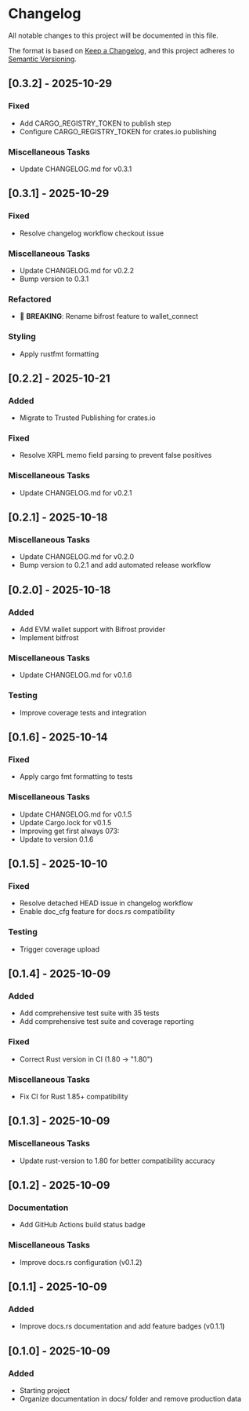 # Changelog

All notable changes to this project will be documented in this file.

The format is based on [Keep a Changelog](https://keepachangelog.com/en/1.0.0/),
and this project adheres to [Semantic Versioning](https://semver.org/spec/v2.0.0.html).

## [0.3.2] - 2025-10-29

### Fixed

- Add CARGO_REGISTRY_TOKEN to publish step
- Configure CARGO_REGISTRY_TOKEN for crates.io publishing

### Miscellaneous Tasks

- Update CHANGELOG.md for v0.3.1

## [0.3.1] - 2025-10-29

### Fixed

- Resolve changelog workflow checkout issue

### Miscellaneous Tasks

- Update CHANGELOG.md for v0.2.2
- Bump version to 0.3.1

### Refactored

- 🚨 **BREAKING**: Rename bifrost feature to wallet_connect

### Styling

- Apply rustfmt formatting

## [0.2.2] - 2025-10-21

### Added

- Migrate to Trusted Publishing for crates.io

### Fixed

- Resolve XRPL memo field parsing to prevent false positives

### Miscellaneous Tasks

- Update CHANGELOG.md for v0.2.1

## [0.2.1] - 2025-10-18

### Miscellaneous Tasks

- Update CHANGELOG.md for v0.2.0
- Bump version to 0.2.1 and add automated release workflow

## [0.2.0] - 2025-10-18

### Added

- Add EVM wallet support with Bifrost provider
- Implement bitfrost

### Miscellaneous Tasks

- Update CHANGELOG.md for v0.1.6

### Testing

- Improve coverage tests and integration

## [0.1.6] - 2025-10-14

### Fixed

- Apply cargo fmt formatting to tests

### Miscellaneous Tasks

- Update CHANGELOG.md for v0.1.5
- Update Cargo.lock for v0.1.5
- Improving get first always 073:
- Update to version 0.1.6

## [0.1.5] - 2025-10-10

### Fixed

- Resolve detached HEAD issue in changelog workflow
- Enable doc_cfg feature for docs.rs compatibility

### Testing

- Trigger coverage upload

## [0.1.4] - 2025-10-09

### Added

- Add comprehensive test suite with 35 tests
- Add comprehensive test suite and coverage reporting

### Fixed

- Correct Rust version in CI (1.80 -> "1.80")

### Miscellaneous Tasks

- Fix CI for Rust 1.85+ compatibility

## [0.1.3] - 2025-10-09

### Miscellaneous Tasks

- Update rust-version to 1.80 for better compatibility accuracy

## [0.1.2] - 2025-10-09

### Documentation

- Add GitHub Actions build status badge

### Miscellaneous Tasks

- Improve docs.rs configuration (v0.1.2)

## [0.1.1] - 2025-10-09

### Added

- Improve docs.rs documentation and add feature badges (v0.1.1)

## [0.1.0] - 2025-10-09

### Added

- Starting project
- Organize documentation in docs/ folder and remove production data

<!-- generated by git-cliff -->
